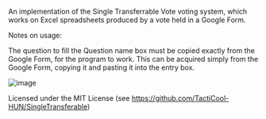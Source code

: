 An implementation of the Single Transferrable Vote voting system, which works on Excel spreadsheets produced by a vote held in a Google Form. 

Notes on usage:

The question to fill the Question name box must be copied exactly from the Google Form, for the program to work. This can be acquired simply from the Google Form, copying it and pasting it into the entry box.

![image](https://github.com/user-attachments/assets/6ac7b417-2aa6-4e07-96ba-f6dc495c71dd)

Licensed under the MIT License (see https://github.com/TactiCool-HUN/SingleTransferable)
